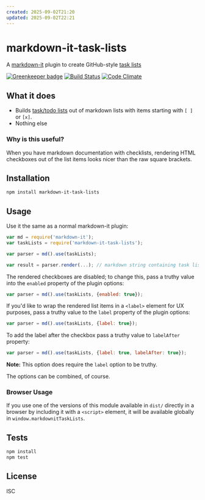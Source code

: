 ```yaml
---
created: 2025-09-02T21:20
updated: 2025-09-02T22:21
---
```

# markdown-it-task-lists

A [markdown-it](https://www.npmjs.com/package/markdown-it) plugin to create GitHub-style [task lists](https://github.com/blog/1825-task-lists-in-all-markdown-documents)

[![Greenkeeper badge](https://badges.greenkeeper.io/revin/markdown-it-task-lists.svg)](https://greenkeeper.io/)
[![Build Status](https://travis-ci.org/revin/markdown-it-task-lists.svg?branch=master)](https://travis-ci.org/revin/markdown-it-task-lists)
[![Code Climate](https://codeclimate.com/github/revin/markdown-it-task-lists/badges/gpa.svg)](https://codeclimate.com/github/revin/markdown-it-task-lists)

## What it does

- Builds [task/todo lists](https://github.com/blog/1825-task-lists-in-all-markdown-documents) out of markdown lists with items starting with `[ ]` or `[x]`.
- Nothing else

### Why is this useful?

When you have markdown documentation with checklists, rendering HTML checkboxes
out of the list items looks nicer than the raw square brackets.

## Installation

```sh
npm install markdown-it-task-lists
```

## Usage

Use it the same as a normal markdown-it plugin:

```js
var md = require('markdown-it');
var taskLists = require('markdown-it-task-lists');

var parser = md().use(taskLists);

var result = parser.render(...); // markdown string containing task list items
```

The rendered checkboxes are disabled; to change this, pass a truthy value into
the `enabled` property of the plugin options:

```js
var parser = md().use(taskLists, {enabled: true});
```

If you'd like to wrap the rendered list items in a `<label>` element for UX
purposes, pass a truthy value to the `label` property of the plugin options:

```js
var parser = md().use(taskLists, {label: true});
```

To add the label after the checkbox pass a truthy value to `labelAfter` property:

```js
var parser = md().use(taskLists, {label: true, labelAfter: true});
```

**Note:** This option does require the `label` option to be truthy.

The options can be combined, of course.

### Browser Usage

If you use one of the versions of this module available in `dist/` directly in
a browser by including it with a `<script>` element, it will be available
globally in `window.markdownitTaskLists`.

## Tests

```sh
npm install
npm test
```

## License

ISC
